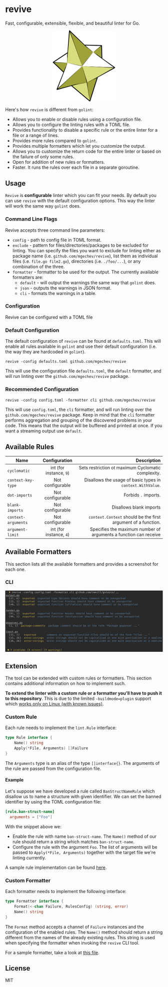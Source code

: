 # revive

Fast, configurable, extensible, flexible, and beautiful linter for Go.

<p align="center">
  <img src="./assets/logo.png" alt="" width="200">
</p>

Here's how `revive` is different from `golint`:

* Allows you to enable or disable rules using a configuration file.
* Allows you to configure the linting rules with a TOML file.
* Provides functionality to disable a specific rule or the entire linter for a file or a range of lines.
* Provides more rules compared to `golint`.
* Provides multiple formatters which let you customize the output.
* Allows you to customize the return code for the entire linter or based on the failure of only some rules.
* Open for addition of new rules or formatters.
* Faster. It runs the rules over each file in a separate goroutine.

## Usage

`Revive` is **configurable** linter which you can fit your needs. By default you can use `revive` with the default configuration options. This way the linter will work the same way `golint` does.

### Command Line Flags

Revive accepts three command line parameters:

* `config` - path to config file in TOML format.
* `exclude` - pattern for files/directories/packages to be excluded for linting. You can specify the files you want to exclude for linting either as package name (i.e. `github.com/mgechev/revive`), list them as individual files (i.e. `file.go file2.go`), directories (i.e. `./foo/...`), or any combination of the three.
* `formatter` - formatter to be used for the output. The currently available formatters are:
  * `default` - will output the warnings the same way that `golint` does.
  * `json` - outputs the warnings in JSON format.
  * `cli` - formats the warnings in a table.

### Configuration

Revive can be configured with a TOML file

### Default Configuration

The default configuration of `revive` can be found at `defaults.toml`. This will enable all rules available in `golint` and use their default configuration (i.e. the way they are hardcoded in `golint`).

```shell
revive -config defaults.toml github.com/mgechev/revive
```

This will use the configuration file `defaults.toml`, the `default` formatter, and will run linting over the `github.com/mgechev/revive` package.

### Recommended Configuration

```shell
revive -config config.toml -formatter cli github.com/mgechev/revive
```

This will use `config.toml`, the `cli` formatter, and will run linting over the `github.com/mgechev/revive` package. Keep in mind that the `cli` formatter performs aggregation and grouping of the discovered problems in your code. This means that the output will be buffered and printed at once. If you want a streaming output use `default`.

## Available Rules

| Name                |      Configuration      |                                                      Description |
| ------------------- | :---------------------: | ---------------------------------------------------------------: |
| `cyclomatic`        | int (for instance, `9`) |               Sets restriction ot maximum Cyclomatic complexity. |
| `context-key-type`  |    Not configurable     |       Disallows the usage of basic types in `context.WithValue`. |
| `dot-imports`       |    Not configurable     |                                             Forbids `.` imports. |
| `blank-imports`     |    Not configurable     |                                          Disallows blank imports |
| `context-arguments` |    Not configurable     |    `context.Context` should be the first argument of a function. |
| `argument-limit`    | int (for instance, `4`) | Specifies the maximum number of arguments a function can receive |

## Available Formatters

This section lists all the available formatters and provides a screenshot for each one.

### CLI

![CLI formatter](/assets/cli-formatter.png)

## Extension

The tool can be extended with custom rules or formatters. This section contains additional information on how to implement such.

**To extend the linter with a custom rule or a formatter you'll have to push it to this repository**. This is due to the limited `-buildmode=plugin` support which [works only on Linux (with known issues)](https://golang.org/pkg/plugin/).

### Custom Rule

Each rule needs to implement the `lint.Rule` interface:

```go
type Rule interface {
	Name() string
	Apply(*File, Arguments) []Failure
}
```

The `Arguments` type is an alias of the type `[]interface{}`. The arguments of the rule are passed from the configuration file.

#### Example

Let's suppose we have developed a rule called `BanStructNameRule` which disallow us to name a structure with given identifier. We can set the banned identifier by using the TOML configuration file:

```toml
[rule.ban-struct-name]
  arguments = ["Foo"]
```

With the snippet above we:

* Enable the rule with name `ban-struct-name`. The `Name()` method of our rule should return a string which matches `ban-struct-name`.
* Configure the rule with the argument `Foo`. The list of arguments will be passed to `Apply(*File, Arguments)` together with the target file we're linting currently.

A sample rule implementation can be found [here](/rule/argument-limit.go).

### Custom Formatter

Each formatter needs to implement the following interface:

```go
type Formatter interface {
	Format(<-chan Failure, RulesConfig) (string, error)
	Name() string
}
```

The `Format` method accepts a channel of `Failure` instances and the configuration of the enabled rules. The `Name()` method should return a string different from the names of the already existing rules. This string is used when specifying the formatter when invoking the `revive` CLI tool.

For a sample formatter, take a look at [this file](/formatter/json.go).

## License

MIT
